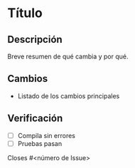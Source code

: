 <!-- Título breve del PR -->
# Título

## Descripción
Breve resumen de qué cambia y por qué.

## Cambios
- Listado de los cambios principales

## Verificación
- [ ] Compila sin errores
- [ ] Pruebas pasan

<!-- Vincula Issues cerrados -->
Closes #<número de Issue>

